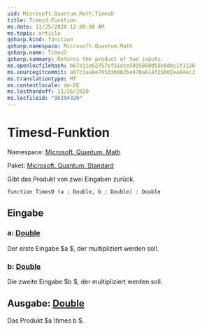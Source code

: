 ```yaml
---
uid: Microsoft.Quantum.Math.TimesD
title: Timesd-Funktion
ms.date: 11/25/2020 12:00:00 AM
ms.topic: article
qsharp.kind: function
qsharp.namespace: Microsoft.Quantum.Math
qsharp.name: TimesD
qsharp.summary: Returns the product of two inputs.
ms.openlocfilehash: b67e31e62757ef51ece5495860d55b9dbc1f3120
ms.sourcegitcommit: a87c1aa8e7453360025e47ba614f25b02ea84ec3
ms.translationtype: MT
ms.contentlocale: de-DE
ms.lasthandoff: 11/26/2020
ms.locfileid: "96194320"
---
```

# <a name="timesd-function"></a>Timesd-Funktion

Namespace: [Microsoft. Quantum. Math](xref:Microsoft.Quantum.Math)

Paket: [Microsoft. Quantum. Standard](https://nuget.org/packages/Microsoft.Quantum.Standard)


Gibt das Produkt von zwei Eingaben zurück.

```qsharp
function TimesD (a : Double, b : Double) : Double
```


## <a name="input"></a>Eingabe

### <a name="a--double"></a>a: [Double](xref:microsoft.quantum.lang-ref.double)

Der erste Eingabe $a $, der multipliziert werden soll.


### <a name="b--double"></a>b: [Double](xref:microsoft.quantum.lang-ref.double)

Die zweite Eingabe $b $, der multipliziert werden soll.



## <a name="output--double"></a>Ausgabe: [Double](xref:microsoft.quantum.lang-ref.double)

Das Produkt $a \times b $.